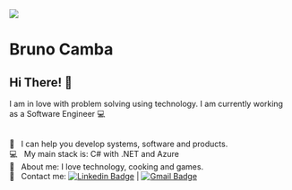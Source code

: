 <img width="auto" src="https://media-exp1.licdn.com/dms/image/C5616AQEUTshmyZdobQ/profile-displaybackgroundimage-shrink_350_1400/0?e=1602115200&v=beta&t=7wzdSm-ZITgt8f0zD1ljHvOYTBPyWtS8KNbuu_L29-4">

# Bruno Camba

## Hi There! 👋
I am in love with problem solving using technology.
I am currently working as a Software Engineer :computer:

 <br/> :purple_heart: &nbsp; I can help you develop systems, software and products.
 <br/> :computer: &nbsp; My main stack is: C# with .NET and Azure
 <br/> 💬  &nbsp; About me: I love technology, cooking and games.
 <br/> :email: &nbsp; Contact me: [![Linkedin Badge](https://img.shields.io/badge/-BrunoCamba-blue?style=flat-square&logo=Linkedin&logoColor=white&link=https://www.linkedin.com/in/brunocamba/)](https://www.linkedin.com/in/brunocamba/) 
| 
[![Gmail Badge](https://img.shields.io/badge/-brunocamba@gmail.com-c14438?style=flat-square&logo=Gmail&logoColor=white&link=mailto:brunocamba@gmail.com)](mailto:brunocamba@gmail.com)
